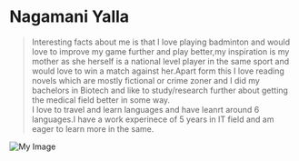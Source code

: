 # Nagamani Yalla
>Interesting facts about me is that I love playing badminton and would love to improve my game further and play better,my inspiration is my mother as she herself is a national level player in the same sport and would love to win a match against her.Apart form this I love reading novels which are mostly fictional or crime zoner and I did my bachelors in Biotech and like to study/research further about getting the medical field better in some way.<br> I love to travel and learn languages and have leanrt around 6 languages.I have a work experinece of 5 years in IT field and am eager to learn more in the same.

![My Image](https://raw.githubusercontent.com/NagamaniYalla/assignment2-yalla/main/tulip%20pic.webp)